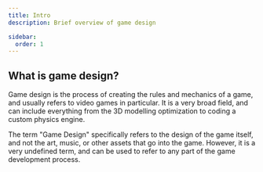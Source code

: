 ```yaml
---
title: Intro
description: Brief overview of game design

sidebar:
  order: 1
---
```


## What is game design?

Game design is the process of creating the rules and mechanics of a game, and usually refers to video games in particular. It is a very broad field, and can include everything from the 3D modelling optimization to coding a custom physics engine.

The term "Game Design" specifically refers to the design of the game itself, and not the art, music, or other assets that go into the game. However, it is a very undefined term, and can be used to refer to any part of the game development process.
